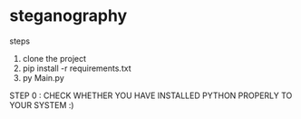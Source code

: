 # steganography
steps
1. clone the project
2. pip install -r requirements.txt
3. py Main.py

STEP 0 : CHECK WHETHER YOU HAVE INSTALLED PYTHON PROPERLY TO YOUR SYSTEM :)